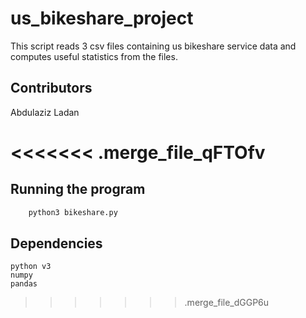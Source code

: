 # us_bikeshare_project
This script reads 3 csv files containing us bikeshare service data and computes useful statistics from the files.

## Contributors
Abdulaziz Ladan

<<<<<<< .merge_file_qFTOfv
=======
## Running the program
```bash
	python3 bikeshare.py
```

## Dependencies
	python v3
	numpy
	pandas

>>>>>>> .merge_file_dGGP6u

